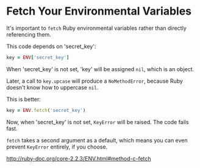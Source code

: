 # Fetch Your Environmental Variables

It's important to `fetch` Ruby environmental variables rather than directly referencing them.

This code depends on 'secret_key':

```ruby
key = ENV['secret_key']
```

When 'secret_key' is not set, 'key' will be assigned `nil`, which is an object.

Later, a call to `key.upcase` will produce a `NoMethodError`, because Ruby doesn't know how to uppercase `nil`.

This is better:

```ruby
key = ENV.fetch('secret_key')
```

Now, when 'secret_key' is not set, `KeyError` will be raised. The code fails fast.

`fetch` takes a second argument as a default, which means you can even prevent `KeyError` entirely, if you choose.

http://ruby-doc.org/core-2.2.3/ENV.html#method-c-fetch
